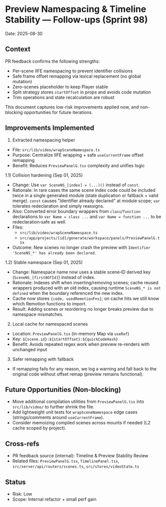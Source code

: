 # Preview Namespacing & Timeline Stability — Follow-ups (Sprint 98)

Date: 2025-08-30

## Context
PR feedback confirms the following strengths:
- Per-scene IIFE namespacing to prevent identifier collisions
- Safe frame offset remapping via lexical replacement (no global mutation)
- Zero-scenes placeholder to keep Player stable
- Split strategy stores `startOffset` in props and avoids code mutation
- Trim operations and state recalculation are robust

This document captures low-risk improvements applied now, and non-blocking opportunities for future iterations.

## Improvements Implemented

1) Extracted namespacing helper
- File: `src/lib/video/wrapSceneNamespace.ts`
- Purpose: Centralize IIFE wrapping + safe `useCurrentFrame` offset remapping
- Benefit: Reduces `PreviewPanelG.tsx` complexity and unifies logic

1.1) Collision hardening (Sep 01, 2025)
- Change: Use `var SceneNS_[index] = (...)()` instead of `const`.
- Rationale: In rare cases the same scene index code could be included twice in a single generated module (state duplication or fallback + valid merge). `const` causes "Identifier already declared" at module scope; `var` tolerates redeclaration and simply reassigns.
- Also: Converted error boundary wrappers from `class`/`function` declarations to `var Name = class ...` and `var Name = function ...` to be redeclaration‑safe as well.
- Files:
  - `src/lib/video/wrapSceneNamespace.ts`
  - `src/app/projects/[id]/generate/workspace/panels/PreviewPanelG.tsx`
- Outcome: New scenes no longer crash the preview with `Identifier 'SceneNS_*' has already been declared`.

1.2) Stable namespace (Sep 01, 2025)
- Change: Namespace name now uses a stable scene‑ID derived key (`SceneNS_[first8OfId]`) instead of index.
- Rationale: Indexes shift when inserting/removing scenes; cache reused wrappers produced with an old index, causing runtime `SceneNS_* is not defined` when the boundary referenced the new index.
- Cache now stores `{code, usedRemotionFns}`; on cache hits we still know which Remotion functions to import.
- Result: Adding scenes or reordering no longer breaks preview due to namespace mismatches.

2) Local cache for namespaced scenes
- Location: `PreviewPanelG.tsx` (in-memory Map via `useRef`)
- Key: `${scene.id}:${startOffset}:${quickCodeHash}`
- Benefit: Avoids repeated regex work when preview re-renders with unchanged input

3) Safer remapping with fallback
- If remapping fails for any reason, we log a warning and fall back to the original code without offset remap (preview remains functional).

## Future Opportunities (Non-blocking)

- Move additional compilation utilities from `PreviewPanelG.tsx` into `src/lib/video/` to further shrink the file.
- Add lightweight unit tests for `wrapSceneNamespace` edge cases (strings/comments around `useCurrentFrame`).
- Consider memoizing compiled scenes across mounts if needed (L2 cache scoped by project).

## Cross-refs
- PR feedback source (internal): Timeline & Preview Stability Review
- Related files: `PreviewPanelG.tsx`, `TimelinePanel.tsx`, `src/server/api/routers/scenes.ts`, `src/stores/videoState.ts`

## Status
- Risk: Low
- Scope: Internal refactor + small perf gain
